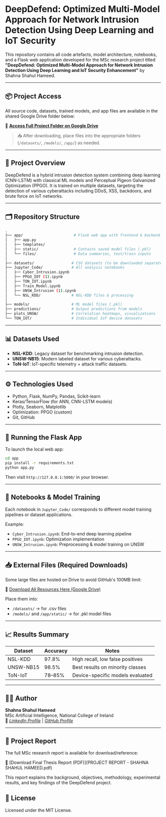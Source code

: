 
# DeepDefend: Optimized Multi-Model Approach for Network Intrusion Detection Using Deep Learning and IoT Security

This repository contains all code artefacts, model architecture, notebooks, and a Flask web application developed for the MSc research project titled **"DeepDefend: Optimized Multi-Model Approach for Network Intrusion Detection Using Deep Learning and IoT Security Enhancement"** by Shahna Shahul Hameed.

---

## 📦 Project Access

All source code, datasets, trained models, and app files are available in the shared Google Drive folder below:

🔗 **[Access Full Project Folder on Google Drive](https://drive.google.com/drive/folders/1s6vDLcgATOLEcPle3C7cYpGmR1fHh38Y?usp=drive_link)**

> 📥 After downloading, place files into the appropriate folders (`/datasets/`, `/models/`, `/app/`) as needed.

---

## 🧠 Project Overview

DeepDefend is a hybrid intrusion detection system combining deep learning (CNN-LSTM) with classical ML models and Perceptual Pigeon Galvanized Optimization (PPGO). It is trained on multiple datasets, targeting the detection of various cyberattacks including DDoS, XSS, backdoors, and brute force on IoT networks.

---

## 🗂️ Repository Structure

```bash
.
├── app/                       # Flask web app with frontend & backend
│   ├── app.py
│   ├── templates/
│   ├── static/                # Contains saved model files (.pkl)
│   └── files/                 # Data summaries, test/train inputs
│
├── datasets/                 # CSV datasets (to be downloaded separately)
├── Jupyter_Code/             # All analysis notebooks
│   ├── Cyber_Intrusion.ipynb
│   ├── PPGO_IOT (1).ipynb
│   ├── TON_IOT.ipynb
│   ├── Train_Model.ipynb
│   ├── UNSW_Intrusion (1).ipynb
│   └── NSL_KDD/              # NSL-KDD files & processing
│
├── models/                   # ML model files (.pkl)
├── predictions/              # Output predictions from models
├── plots_UNSW/               # Correlation heatmaps, visualizations
└── TON_IOT/                  # Individual IoT device datasets
```

---

## 📊 Datasets Used

- **NSL-KDD**: Legacy dataset for benchmarking intrusion detection.
- **UNSW-NB15**: Modern labeled dataset for various cyberattacks.
- **ToN-IoT**: IoT-specific telemetry + attack traffic datasets.

---

## ⚙️ Technologies Used

- Python, Flask, NumPy, Pandas, Scikit-learn
- Keras/TensorFlow (for ANN, CNN-LSTM models)
- Plotly, Seaborn, Matplotlib
- Optimization: PPGO (custom)
- Git, GitHub

---

## 🚀 Running the Flask App

To launch the local web app:

```bash
cd app
pip install -r requirements.txt
python app.py
```

Then visit `http://127.0.0.1:5000/` in your browser.

---

## 🧪 Notebooks & Model Training

Each notebook in `Jupyter_Code/` corresponds to different model training pipelines or dataset applications.

Example:
- `Cyber_Intrusion.ipynb`: End-to-end deep learning pipeline
- `PPGO_IOT.ipynb`: Optimization implementation
- `UNSW_Intrusion.ipynb`: Preprocessing & model training on UNSW

---

## 📥 External Files (Required Downloads)

Some large files are hosted on Drive to avoid GitHub's 100MB limit:

📁 [Download All Resources Here (Google Drive)](https://drive.google.com/drive/folders/1s6vDLcgATOLEcPle3C7cYpGmR1fHh38Y?usp=drive_link)

Place them into:
- `/datasets/` → for .csv files
- `/models/` and `/app/static/` → for .pkl model files

---

## 📈 Results Summary

| Dataset      | Accuracy | Notes                             |
|--------------|----------|-----------------------------------|
| NSL-KDD      | 97.8%    | High recall, low false positives |
| UNSW-NB15    | 98.5%    | Best results on minority classes |
| ToN-IoT      | 78–85%   | Device-specific models evaluated |

---

## 👩‍💻 Author

**Shahna Shahul Hameed**  
MSc Artificial Intelligence, National College of Ireland  
🔗 *[LinkedIn Profile](https://www.linkedin.com/in/shahna-shahul-hameed/)* | *[GitHub Profile](https://github.com/shahna-2409)*

---

## 📄 Project Report

The full MSc research report is available for download/reference:

📘 [Download Final Thesis Report (PDF)](PROJECT REPORT - SHAHNA SHAHUL HAMEED.pdf)

This report explains the background, objectives, methodology, experimental results, and key findings of the DeepDefend project.


## 📄 License

Licensed under the MIT License.
